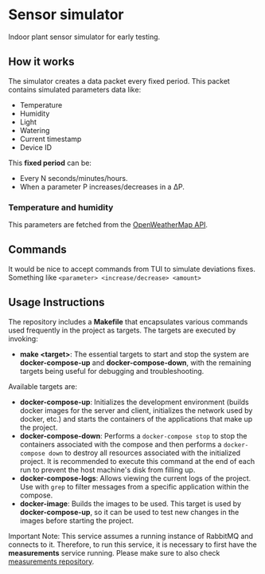 # Sensor simulator
Indoor plant sensor simulator for early testing.

## How it works

The simulator creates a data packet every fixed period. This packet contains simulated parameters data like: 
- Temperature
- Humidity
- Light
- Watering 
- Current timestamp
- Device ID

This **fixed period** can be:
- Every N seconds/minutes/hours.
- When a parameter P increases/decreases in a ΔP.

### Temperature and humidity
This parameters are fetched from the [OpenWeatherMap API](https://openweathermap.org/). 

## Commands
It would be nice to accept commands from TUI to simulate deviations fixes. Something like `<parameter> <increase/decrease> <amount>`

## Usage Instructions
The repository includes a **Makefile** that encapsulates various commands used frequently in the project as targets. The targets are executed by invoking:

* **make \<target\>**:
The essential targets to start and stop the system are **docker-compose-up** and **docker-compose-down**, with the remaining targets being useful for debugging and troubleshooting.

Available targets are:
* **docker-compose-up**: Initializes the development environment (builds docker images for the server and client, initializes the network used by docker, etc.) and starts the containers of the applications that make up the project.
* **docker-compose-down**: Performs a `docker-compose stop` to stop the containers associated with the compose and then performs a `docker-compose down` to destroy all resources associated with the initialized project. It is recommended to execute this command at the end of each run to prevent the host machine's disk from filling up.
* **docker-compose-logs**: Allows viewing the current logs of the project. Use with `grep` to filter messages from a specific application within the compose.
* **docker-image**: Builds the images to be used. This target is used by **docker-compose-up**, so it can be used to test new changes in the images before starting the project.

Important Note: This service assumes a running instance of RabbitMQ and connects to it. Therefore, to run this service, it is necessary to first have the **measurements** service running. Please make sure to also check [measurements repository](https://github.com/Hanagotchi/measurements).
